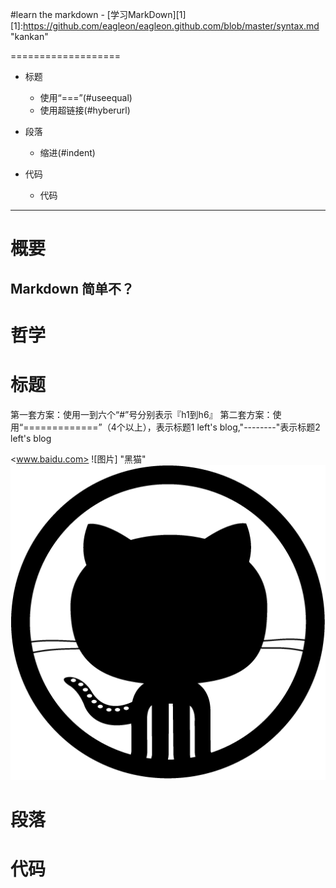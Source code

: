 #learn the markdown - [学习MarkDown][1]
[1]:https://github.com/eagleon/eagleon.github.com/blob/master/syntax.md "kankan"

===================
*   标题
    *   使用“===”(#useequal)
    *   使用超链接(#hyberurl)
*   段落
    *   缩进(#indent)

*   代码
    *   代码

* * *
#  概要
## Markdown 简单不？


#  哲学

#  标题
第一套方案：使用一到六个“#”号分别表示『h1到h6』
    第二套方案：使用“=============”（4个以上），表示标题1 left's blog,"--------"表示标题2 left's blog 

<www.baidu.com>
![图片][](pic/blacktocat.png) "黑猫"
![lenin's photo](pic/blacktocat.png "lenin的照片")

#  段落

#  代码